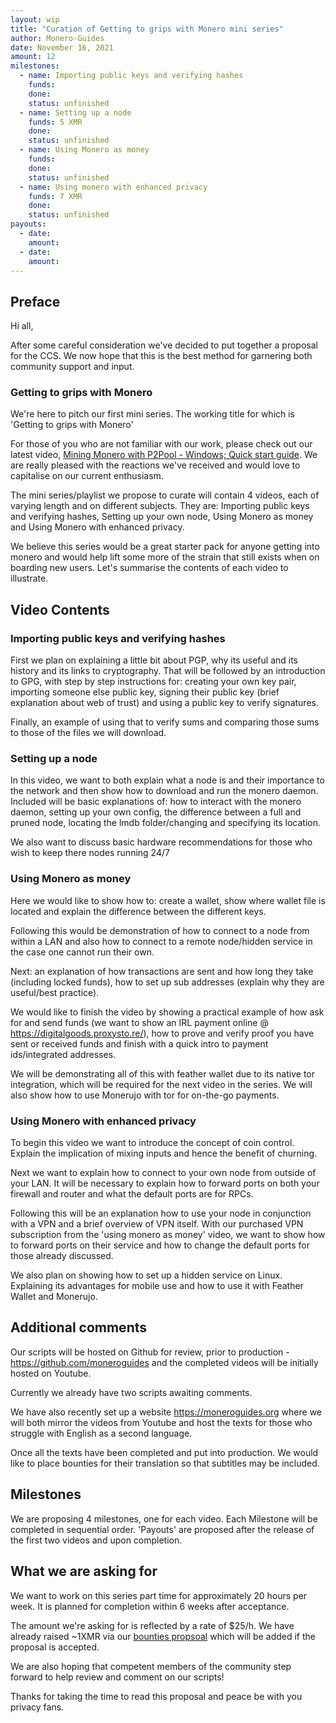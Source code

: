 ```yaml
---
layout: wip
title: "Curation of Getting to grips with Monero mini series"
author: Monero-Guides
date: November 16, 2021
amount: 12
milestones:
  - name: Importing public keys and verifying hashes
    funds:
    done:
    status: unfinished
  - name: Setting up a node
    funds: 5 XMR
    done:
    status: unfinished
  - name: Using Monero as money
    funds:
    done:
    status: unfinished
  - name: Using monero with enhanced privacy
    funds: 7 XMR
    done:
    status: unfinished
payouts:
  - date:
    amount:
  - date:
    amount:
---
```


## Preface 

Hi all,

After some careful consideration we've decided to put together a proposal for the CCS.
We now hope that this is the best method for garnering both community support and input.


### Getting to grips with Monero

We're here to pitch our first mini series. The working title for which is 'Getting to grips with Monero'

For those of you who are not familiar with our work, please check out our latest video, [Mining Monero with P2Pool - Windows; Quick start guide](https://www.youtube.com/watch?v=yfbvTksF9ic). We are really pleased with the reactions we've received and would love to capitalise on our current enthusiasm. 

The mini series/playlist we propose to curate will contain 4 videos, each of varying length and on different subjects.
They are: Importing public keys and verifying hashes, Setting up your own node, Using Monero as money and Using Monero with enhanced privacy.

We believe this series would be a great starter pack for anyone getting into monero and would help lift some more of the strain that still exists when on boarding new users. Let's summarise the contents of each video to illustrate.


## Video Contents

### Importing public keys and verifying hashes

First we plan on explaining a little bit about PGP, why its useful and its history and its links to cryptography.
That will be followed by an introduction to GPG, with step by step instructions for: creating your own key pair, importing someone else public key, signing their public key (brief explanation about web of trust) and using a public key to verify signatures.

Finally, an example of using that to verify sums and comparing those sums to those of the files we will download.

### Setting up a node

In this video, we want to both explain what a node is and their importance to the network and then show how to download and run the monero daemon.
Included will be basic explanations of: how to interact with the monero daemon, setting up your own config, the difference between a full and pruned node, locating the lmdb folder/changing and specifying its location.

We also want to discuss basic hardware recommendations for those who wish to keep there nodes running 24/7 

### Using Monero as money

Here we would like to show how to: create a wallet, show where wallet file is located and explain the difference between the different keys.

Following this would be demonstration of how to connect to a node from within a LAN and also how to connect to a remote node/hidden service in the case one cannot run their own.

Next: an explanation of how transactions are sent and how long they take (including locked funds), how to set up sub addresses (explain why they are useful/best practice).

We would like to finish the video by showing a practical example of how ask for and send funds (we want to show an IRL payment online @ https://digitalgoods.proxysto.re/), how to prove and verify proof you have sent or received funds and finish with a quick intro to payment ids/integrated addresses.

We will be demonstrating all of this with feather wallet due to its native tor integration, which will be required for the next video in the series. We will also show how to use Monerujo with tor for on-the-go payments.

### Using Monero with enhanced privacy

To begin this video we want to introduce the concept of coin control. Explain the implication of mixing inputs and hence the benefit of churning.

Next we want to explain how to connect to your own node from outside of your LAN. It will be necessary to explain how to forward ports on both your firewall and router and what the default ports are for RPCs.

Following this will be an explanation how to use your node in conjunction with a VPN and a brief overview of VPN itself. With our purchased VPN subscription from the 'using monero as money' video, we want to show how to forward ports on their service and how to change the default ports for those already discussed.

We also plan on showing how to set up a hidden service on Linux. Explaining its advantages for mobile use and how to use it with Feather Wallet and Monerujo.

## Additional comments 

Our scripts will be hosted on Github for review, prior to production - https://github.com/moneroguides and the completed videos will be initially hosted on Youtube.

Currently we already have two scripts awaiting comments.

We have also recently set up a website https://moneroguides.org where we will both mirror the videos from Youtube and host the texts for those who struggle with English as a second language.

Once all the texts have been completed and put into production. We would like to place bounties for their translation so that subtitles may be included.

## Milestones

We are proposing 4 milestones, one for each video. Each Milestone will be completed in sequential order. 'Payouts' are proposed after the release of the first two videos and upon completion. 

## What we are asking for

We want to work on this series part time for approximately 20 hours per week. It is planned for completion within 6 weeks after acceptance.

The amount we're asking for is reflected by a rate of $25/h. We have already raised ~1XMR via our [bounties propsoal](https://bounties.monero.social/posts/31/monero-guides-mini-series) which will be added if the proposal is accepted.

We are also hoping that competent members of the community step forward to help review and comment on our scripts! 

Thanks for taking the time to read this proposal and peace be with you privacy fans.
